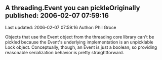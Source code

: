 ## A threading.Event you can pickleOriginally published: 2006-02-07 07:59:16 
Last updated: 2006-02-07 07:59:16 
Author: Phil Groce 
 
Objects that use the Event object from the threading core library can't be pickled because the Event's underlying implementation is an unpicklable Lock object. Conceptually, though, an Event is just a boolean, so providing reasonable serialization behavior is pretty straightforward.